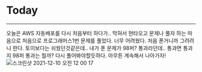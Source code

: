 # Today
-------
오늘은 AWS 자동배포를 다시 처음부터 하다가.. 막혀서 현타오고 문제나 풀자 하는 마음으로 처음으로 프로그래머스1번 문제를 풀었다.
너무 어려웠다. 처음 푼거니까 그려려니 한다. 토이보다는 쉬웠던것같은데.. 내가 푼 문제가 98퍼? 통과라던데.. 통과면 통과지 98퍼 통과는 뭘까?
다시 풀어봐야할듯하다. 아무튼 계속해서 나아가자!
![스크린샷 2021-12-10 오전 12 00 17](https://user-images.githubusercontent.com/80194405/145420420-04e399e1-4d8c-449d-b0af-039c38745fc5.png)
